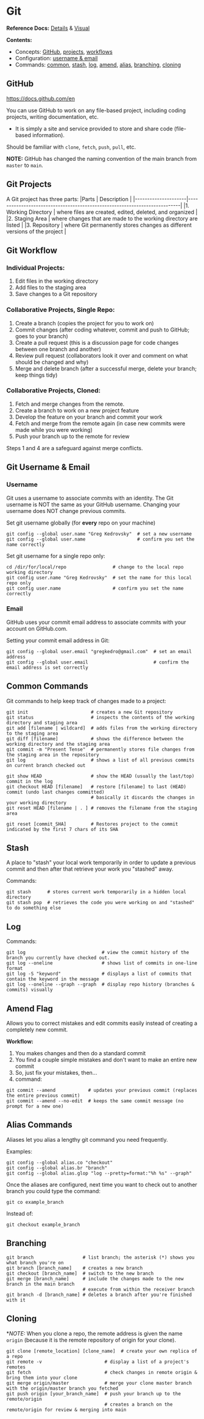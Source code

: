 # Git

**Reference Docs:** [Details](https://git-scm.com/docs) & [Visual](https://ndpsoftware.com/git-cheatsheet.html)

**Contents:**
- Concepts: [GitHub](github), [projects](git-projects), [workflows](git-workflow)
- Configuration: [username & email](git-username--email)
- Commands: [common](common-commands), [stash](stash), [log](log), [amend](amend-flag), [alias](alias-commands), [branching](branching), [cloning](cloning)

## GitHub

https://docs.github.com/en

You can use GitHub to work on any file-based project, including coding projects, writing documentation, etc.
- It is simply a site and service provided to store and share code (file-based information).

Should be familiar with `clone`, `fetch`, `push`, `pull`, etc. 

**NOTE:** GitHub has changed the naming convention of the main branch from `master` to `main`.

## Git Projects

A Git project has three parts:
|Parts                | Description                                                               |
|---------------------|---------------------------------------------------------------------------|
|1. Working Directory | where files are created, edited, deleted, and organized                   |
|2. Staging Area      | where changes that are made to the working directory are listed           |
|3. Repository        | where Git permanently stores changes as different versions of the project |

## Git Workflow

### Individual Projects:
1. Edit files in the working directory
2. Add files to the staging area
3. Save changes to a Git repository

### Collaborative Projects, Single Repo:
1. Create a branch (copies the project for you to work on)
2. Commit changes (after coding whatever, commit and push to GitHub; goes to your branch)
3. Create a pull request (this is a discussion page for code changes between one branch and another)
4. Review pull request (collaborators look it over and comment on what should be changed and why)
5. Merge and delete branch (after a successful merge, delete your branch; keep things tidy)

### Collaborative Projects, Cloned:
1. Fetch and merge changes from the remote.
2. Create a branch to work on a new project feature
3. Develop the feature on your branch and commit your work
4. Fetch and merge from the remote again (in case new commits were made while you were working)
5. Push your branch up to the remote for review

Steps 1 and 4 are a safeguard against merge conflicts.

## Git Username & Email

### Username

Git uses a username to associate commits with an identity. The Git username is NOT the same as your GitHub username. Changing your username does NOT change previous commits.

Set git username globally (for **every** repo on your machine)
```
git config --global user.name "Greg Kedrovsky"  # set a new username
git config --global user.name                   # confirm you set the name correctly
```

Set git username for a single repo only: 
```
cd /dir/for/local/repo                 # change to the local repo working directory
git config user.name "Greg Kedrovsky"  # set the name for this local repo only
git config user.name                   # confirm you set the name correctly
```

### Email

GitHub uses your commit email address to associate commits with your account on GitHub.com. 

Setting your commit email address in Git: 
```
git config --global user.email "gregkedro@gmail.com"  # set an email address
git config --global user.email                        # confirm the email address is set correctly
```

## Common Commands

Git commands to help keep track of changes made to a project:
```
git init                       # creates a new Git repository
git status                     # inspects the contents of the working directory and staging area
git add [filename | wildcard]  # adds files from the working directory to the staging area
git diff [filename]            # shows the difference between the working directory and the staging area
git commit -m "Present Tense"  # permanently stores file changes from the staging area in the repository
git log                        # shows a list of all previous commits on current branch checked out

git show HEAD                  # show the HEAD (usually the last/top) commit in the log
git checkout HEAD [filename]   # restore [filename] to last (HEAD) commit (undo last changes committed)
                               # basically it discards the changes in your working directory
git reset HEAD [filename | . ] # removes the filename from the staging area
 
git reset [commit_SHA]         # Restores project to the commit indicated by the first 7 chars of its SHA
```

## Stash

A place to "stash" your local work temporarily in order to update a previous commit and then after that retrieve your work you "stashed" away.

Commands:
```
git stash      # stores current work temporarily in a hidden local directory
git stash pop  # retrieves the code you were working on and "stashed" to do something else
```

## Log

Commands: 
```
git log                            # view the commit history of the branch you currently have checked out.
git log --oneline                  # shows list of commits in one-line format
git log -S "keyword"               # displays a list of commits that contain the keyword in the message
git log --oneline --graph --graph  # display repo history (branches & commits) visually
```

## Amend Flag
 
Allows you to correct mistakes and edit commits easily instead of creating a completely new commit.

**Workflow:**
1. You makes changes and then do a standard commit
2. You find a couple simple mistakes and don't want to make an entire new commit
3. So, just fix your mistakes, then...
4. command:      

```
git commit --amend            # updates your previous commit (replaces the entire previous commit)
git commit --amend --no-edit  # keeps the same commit message (no prompt for a new one)
```

## Alias Commands

Aliases let you alias a lengthy git command you need frequently.

Examples: 
```
git config --global alias.co "checkout"
git config --global alias.br "branch"
git config --global alias.glop "log --pretty=format:"%h %s" --graph"
```

Once the aliases are configured, next time you want to check out to another branch you could type the command:
```
git co example_branch
```

Instead of:
```
git checkout example_branch
``` 

## Branching

```
git branch                  # list branch; the asterisk (*) shows you what branch you're on
git branch [branch_name]    # creates a new branch
git checkout [branch_name]  # switch to the new branch
git merge [branch_name]     # include the changes made to the new branch in the main branch
                            # execute from within the receiver branch
git branch -d [branch_name] # deletes a branch after you're finished with it
```

## Cloning

**NOTE:* When you clone a repo, the remote address is given the name `origin` (because it is the remote repository of origin for your clone).

```
git clone [remote_location] [clone_name]  # create your own replica of a repo
git remote -v                       # display a list of a project's remotes
git fetch                           # check changes in remote origin & bring them into your clone
git merge origin/master             # merge your clone master branch with the origin/master branch you fetched
git push origin [your_branch_name]  # push your branch up to the remote/origin
                                    # creates a branch on the remote/origin for review & merging into main
```                                    
                                    

